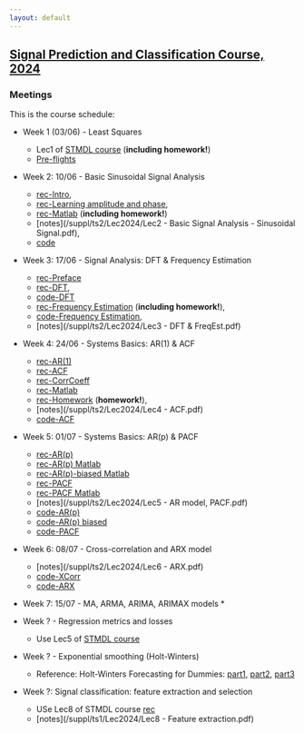 ```yaml
---
layout: default
---
```


## [Signal Prediction and Classification Course, 2024](/suppl/ts2/ts2_main2024)

### Meetings
This is the course schedule:
* Week 1 (03/06) - Least Squares 
  * Lec1 of [STMDL course](/suppl/ts1/ts1_meetings2024) (**including homework!**)
  * [Pre-flights](https://sce-ac-il.zoom.us/rec/share/02zx5eDxIe8r_JFjowupqIXTGNE3CkqAJp9S6tfSLCPQ9soS3_jjWpK6uqPHe7xX.utzBveHIvn8dRUxw?startTime=1717433328000)

* Week 2: 10/06 - Basic Sinusoidal Signal Analysis
  * [rec-Intro](https://sce-ac-il.zoom.us/rec/share/wF6kKMRYDDmXoPCGMOUm4eWPEGeH-D7zxAzSK1QE8DZng-IDlE7xuI0ajiWaJRvj.L9fJgxvCrA0vOb09?startTime=1717601699000), 
  * [rec-Learning amplitude and phase](https://sce-ac-il.zoom.us/rec/share/wF6kKMRYDDmXoPCGMOUm4eWPEGeH-D7zxAzSK1QE8DZng-IDlE7xuI0ajiWaJRvj.L9fJgxvCrA0vOb09?startTime=1717602531000), 
  * [rec-Matlab](https://sce-ac-il.zoom.us/rec/share/wF6kKMRYDDmXoPCGMOUm4eWPEGeH-D7zxAzSK1QE8DZng-IDlE7xuI0ajiWaJRvj.L9fJgxvCrA0vOb09?startTime=1717603249000) (**including homework!**)
  * [notes](/suppl/ts2/Lec2024/Lec2 - Basic Signal Analysis - Sinusoidal Signal.pdf), 
  * [code](/suppl/ts2/Lec2024/ls_regression_amp_phase.m)

* Week 3: 17/06 - Signal Analysis: DFT & Frequency Estimation
  * [rec-Preface](https://sce-ac-il.zoom.us/rec/share/s1nM9MBkH4IjiCvJe9goxC_9F7-KMe-DLt2YqPkbQEjyiLOWQXU_JFdVmrm9WmWH.dMn3pE_Idj6i-Dz3?startTime=1717673674000)
  * [rec-DFT](https://sce-ac-il.zoom.us/rec/share/s1nM9MBkH4IjiCvJe9goxC_9F7-KMe-DLt2YqPkbQEjyiLOWQXU_JFdVmrm9WmWH.dMn3pE_Idj6i-Dz3?startTime=1717673989000), 
  * [code-DFT](/suppl/ts2/Lec2024/ls_regression_fft.m)
  * [rec-Frequency Estimation](https://sce-ac-il.zoom.us/rec/share/s1nM9MBkH4IjiCvJe9goxC_9F7-KMe-DLt2YqPkbQEjyiLOWQXU_JFdVmrm9WmWH.dMn3pE_Idj6i-Dz3?startTime=1717675226000) (**including homework!**), 
  * [code-Frequency Estimation](/suppl/ts2/Lec2024/ls_regression_freq.m),
  * [notes](/suppl/ts2/Lec2024/Lec3 - DFT & FreqEst.pdf)

* Week 4: 24/06 - Systems Basics: AR(1) & ACF
  * [rec-AR(1)](https://sce-ac-il.zoom.us/rec/share/UB5rGxC89GMsKvv3K3b9jBGzaEJ8Y8a4O57k9EzcWi1EuKDr3pMfLrEJRc7RT8f_.ihAPiZvvBsCNFoa3?startTime=1718282564000)
  * [rec-ACF](https://sce-ac-il.zoom.us/rec/share/UB5rGxC89GMsKvv3K3b9jBGzaEJ8Y8a4O57k9EzcWi1EuKDr3pMfLrEJRc7RT8f_.ihAPiZvvBsCNFoa3?startTime=1718282915000)
  * [rec-CorrCoeff](https://sce-ac-il.zoom.us/rec/share/UB5rGxC89GMsKvv3K3b9jBGzaEJ8Y8a4O57k9EzcWi1EuKDr3pMfLrEJRc7RT8f_.ihAPiZvvBsCNFoa3?startTime=1718283625000)
  * [rec-Matlab](https://sce-ac-il.zoom.us/rec/share/UB5rGxC89GMsKvv3K3b9jBGzaEJ8Y8a4O57k9EzcWi1EuKDr3pMfLrEJRc7RT8f_.ihAPiZvvBsCNFoa3?startTime=1718284610000)
  * [rec-Homework](https://sce-ac-il.zoom.us/rec/share/UB5rGxC89GMsKvv3K3b9jBGzaEJ8Y8a4O57k9EzcWi1EuKDr3pMfLrEJRc7RT8f_.ihAPiZvvBsCNFoa3?startTime=1718285604000) (**homework!**),
  * [notes](/suppl/ts2/Lec2024/Lec4 - ACF.pdf)
  * [code-ACF](/suppl/ts2/Lec2024/acf_demo.m)

* Week 5: 01/07 - Systems Basics: AR(p) & PACF
    * [rec-AR(p)](https://sce-ac-il.zoom.us/rec/share/Y7hqL6zwaK8DheOY62YKgRHUJI5UHOecpETf80pUJw2IidI89wqpIoePWzNmBSC0.jp_Jxubqt-BJjPIb?startTime=1719144316000)
    * [rec-AR(p) Matlab](https://sce-ac-il.zoom.us/rec/share/Y7hqL6zwaK8DheOY62YKgRHUJI5UHOecpETf80pUJw2IidI89wqpIoePWzNmBSC0.jp_Jxubqt-BJjPIb?startTime=1719145400000)
    * [rec-AR(p)-biased Matlab](https://sce-ac-il.zoom.us/rec/share/QQT-91eER090n2dHYzHc31g1pucxkZpsdJrCaKjSgNRbaVdwt-fdp8-SOH5F31So.Wt_hOpNPJREFIWsp?startTime=1719147836000)
    * [rec-PACF](https://sce-ac-il.zoom.us/rec/share/Y7hqL6zwaK8DheOY62YKgRHUJI5UHOecpETf80pUJw2IidI89wqpIoePWzNmBSC0.jp_Jxubqt-BJjPIb?startTime=1719146169000)
    * [rec-PACF Matlab](https://sce-ac-il.zoom.us/rec/share/QQT-91eER090n2dHYzHc31g1pucxkZpsdJrCaKjSgNRbaVdwt-fdp8-SOH5F31So.Wt_hOpNPJREFIWsp?startTime=1719148114000)
    * [notes](/suppl/ts2/Lec2024/Lec5 - AR model, PACF.pdf)
    * [code-AR(p)](/suppl/ts2/Lec2024/ar_model_example.m)
    * [code-AR(p) biased](/suppl/ts2/Lec2024/ar_model_biased.m)
    * [code-PACF](/suppl/ts2/Lec2024/pacf_example.m)

* Week 6: 08/07 - Cross-correlation and ARX model
  * [notes](/suppl/ts2/Lec2024/Lec6 - ARX.pdf)
  * [code-XCorr](/suppl/ts2/Lec2024/xcorr_coeff.m)
  * [code-ARX](/suppl/ts2/Lec2024/arx_example.m)

* Week 7: 15/07 - MA, ARMA, ARIMA, ARIMAX models
  * 

* Week ? - Regression metrics and losses
  * Use Lec5 of [STMDL course](/suppl/ts1/ts1_meetings2024)

* Week ? - Exponential smoothing (Holt-Winters)
  * Reference: Holt-Winters Forecasting for Dummies: [part1](https://grisha.org/blog/2016/01/29/triple-exponential-smoothing-forecasting/), [part2](https://grisha.org/blog/2016/02/16/triple-exponential-smoothing-forecasting-part-ii/), [part3](https://grisha.org/blog/2016/02/17/triple-exponential-smoothing-forecasting-part-iii/)

* Week ?: Signal classification: feature extraction and selection
  * USe Lec8 of STMDL course [rec](https://sce-ac-il.zoom.us/rec/share/NFe9Y6QDzDeSB3VV48GW-XI2Mflg5XT7pfsm5bEOXT3nx1eoJ4gcFr3kklma0qvb.NNfud5urgEsVXLdl?startTime=1721654006000)
  * [notes](/suppl/ts1/Lec2024/Lec8 - Feature extraction.pdf)